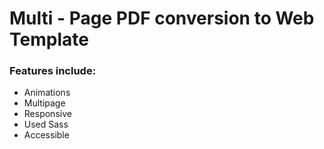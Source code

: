 # Multi - Page PDF conversion to Web Template

### Features include:
 - Animations
 - Multipage
 - Responsive
 - Used Sass
 - Accessible
